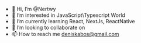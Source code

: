 - 👋 Hi, I’m @Nertwy
- 👀 I’m interested in JavaScript\Typescript World
- 🌱 I’m currently learning  React, NextJs, ReactNative
- 💞️ I’m looking to collaborate on
- 📫 How to reach me deniskabos@gmail.com

<!---
Nertwy/Nertwy is a ✨ special ✨ repository because its `README.md` (this file) appears on your GitHub profile.
You can click the Preview link to take a look at your changes.
--->
